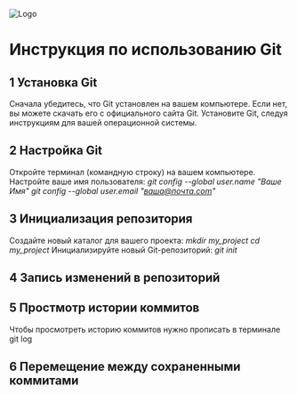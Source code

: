 ![Logo](git_logo.png)

# Инструкция по использованию Git

## 1 Установка Git
Сначала убедитесь, что Git установлен на вашем компьютере. Если нет, вы можете скачать его с официального сайта Git.
Установите Git, следуя инструкциям для вашей операционной системы.

## 2 Настройка Git
Откройте терминал (командную строку) на вашем компьютере.
Настройте ваше имя пользователя: 
*git config --global user.name "Ваше Имя"*
*git config --global user.email "ваша@почта.com"*
## 3 Инициализация репозитория
Создайте новый каталог для вашего проекта:
*mkdir my_project
cd my_project*
Инициализируйте новый Git-репозиторий:
*git init*
## 4 Запись изменений в репозиторий
## 5 Простмотр истории коммитов
Чтобы просмотреть историю коммитов нужно прописать в терминале git log
## 6 Перемещение между сохраненными коммитами

